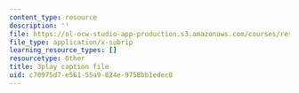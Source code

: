 ```yaml
---
content_type: resource
description: ''
file: https://ol-ocw-studio-app-production.s3.amazonaws.com/courses/res-14-001-abdul-latif-jameel-poverty-action-lab-executive-training-evaluating-social-programs-2009-spring-2009/c70975d7e56155a9824e9758bb1edec0_SW5Zfs97wSw.vtt
file_type: application/x-subrip
learning_resource_types: []
resourcetype: Other
title: 3play caption file
uid: c70975d7-e561-55a9-824e-9758bb1edec0
---
```

